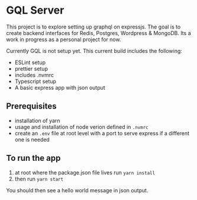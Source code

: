 # GQL Server #

This project is to explore setting up graphql on expressjs. The goal is to create backend interfaces for Redis, Postgres, Wordpress & MongoDB. Its a work in progress as a personal project for now. 

Currently GQL is not setup yet. This current build includes the following:

- ESLint setup
- prettier setup
- includes .nvmrc
- Typescript setup
- A basic express app with json output

## Prerequisites ##
- installation of yarn
- usage and installation of node verion defined in `.nvmrc`
- create an `.env` file at root level with a port to serve express if a different one is needed

## To run the app ##
1. at root where the package.json file lives run `yarn install`
2. then run `yarn start`

You should then see a hello world message in json output.